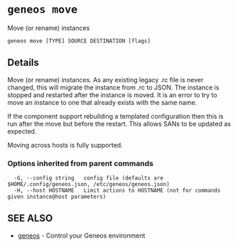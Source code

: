 # `geneos move`

Move (or rename) instances

```text
geneos move [TYPE] SOURCE DESTINATION [flags]
```

## Details

Move (or rename) instances. As any existing legacy .rc
file is never changed, this will migrate the instance from .rc to
JSON. The instance is stopped and restarted after the instance is
moved. It is an error to try to move an instance to one that already
exists with the same name.

If the component support rebuilding a templated configuration then
this is run after the move but before the restart. This allows SANs
to be updated as expected.

Moving across hosts is fully supported.

### Options inherited from parent commands

```text
  -G, --config string   config file (defaults are $HOME/.config/geneos.json, /etc/geneos/geneos.json)
  -H, --host HOSTNAME   Limit actions to HOSTNAME (not for commands given instance@host parameters)
```

## SEE ALSO

* [geneos](geneos.md)	 - Control your Geneos environment
